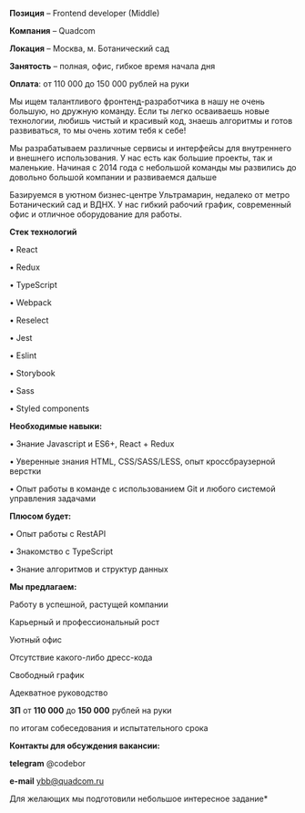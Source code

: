**Позиция** – Frontend developer (Middle)

**Компания** – Quadcom

**Локация** – Москва, м. Ботанический сад

**Занятость** – полная, офис, гибкое время начала дня

**Оплата**: от 110 000 до 150 000 рублей на руки



Мы ищем талантливого фронтенд-разработчика в нашу не очень большую, но дружную команду. Если ты легко осваиваешь новые технологии, любишь чистый и красивый код, знаешь алгоритмы и готов развиваться, то мы очень хотим тебя к себе!

Мы разрабатываем различные сервисы и интерфейсы для внутреннего и внешнего использования. У нас есть как большие проекты, так и маленькие. Начиная с 2014 года с небольшой команды мы развились до довольно большой компании и развиваемся дальше

Базируемся в уютном бизнес-центре Ультрамарин, недалеко от метро Ботанический сад и ВДНХ. У нас гибкий рабочий график, современный офис и отличное оборудование для работы.



**Стек технологий**

• React

• Redux

• TypeScript

• Webpack

• Reselect

• Jest

• Eslint

• Storybook

• Sass

• Styled components



**Необходимые навыки:**

• Знание Javascript и ES6+, React + Redux

• Уверенные знания HTML, CSS/SASS/LESS, опыт кроссбраузерной верстки

• Опыт работы в команде с использованием Git и любого системой управления задачами



**Плюсом будет:**

• Опыт работы с RestAPI

• Знакомство с TypeScript

• Знание алгоритмов и структур данных



**Мы предлагаем:**

Работу в успешной, растущей компании

Карьерный и профессиональный рост

Уютный офис

Отсутствие какого-либо дресс-кода

Свободный график

Адекватное руководство



**ЗП** от **110 000** до **150 000** рублей на руки

по итогам собеседования и испытательного срока



**Контакты для обсуждения вакансии:**

**telegram** @codebor

**e-mail** ybb@quadcom.ru



Для желающих мы подготовили небольшое интересное задание*
